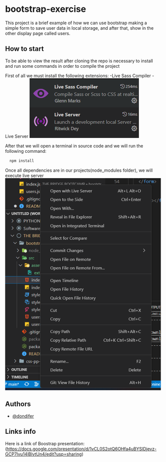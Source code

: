 # bootstrap-exercise

This project is a brief example of how we can use bootstrap making a simple form to save user data in local storage, and after that, show in the other display page called users.

## How to start

To be able to view the result after cloning the repo is necessary to install and run some commands in order to compile the project

First of all we must install the following extensions:
-Live Sass Compiler
-Live Server
![alt extensions](src/assets/extensions.png)

After that we will open a terminal in source code and we will run the following command:

```bash
  npm install
```

Once all dependencies are in our projects(node_modules folder), we will execute live server
![alt extensions](src/assets/live%20server.png)

## Authors

- [@dondifer](https://www.github.com/dondifer)

## Links info

Here is a link of Boostrap presentation: (https://docs.google.com/presentation/d/1vCL0S2otQ6OHfa4uBYSlDjevz-GCP7lvu14lBlvtUn4/edit?usp=sharing)
